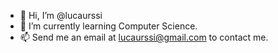 - 👋 Hi, I’m @lucaurssi
- 🌱 I’m currently learning Computer Science.
- 📫 Send me an email at lucaurssi@gmail.com to contact me.

<!---
lucaurssi/lucaurssi is a ✨ special ✨ repository because its `README.md` (this file) appears on your GitHub profile.
You can click the Preview link to take a look at your changes.
--->
